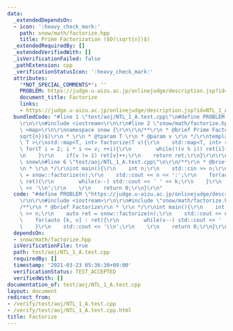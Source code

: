 ```yaml
---
data:
  _extendedDependsOn:
  - icon: ':heavy_check_mark:'
    path: snow/math/factorize.hpp
    title: Prime Factorization ($O(\sqrt{n})$)
  _extendedRequiredBy: []
  _extendedVerifiedWith: []
  _isVerificationFailed: false
  _pathExtension: cpp
  _verificationStatusIcon: ':heavy_check_mark:'
  attributes:
    '*NOT_SPECIAL_COMMENTS*': ''
    PROBLEM: https://judge.u-aizu.ac.jp/onlinejudge/description.jsp?id=NTL_1_A
    document_title: Factorize
    links:
    - https://judge.u-aizu.ac.jp/onlinejudge/description.jsp?id=NTL_1_A
  bundledCode: "#line 1 \"test/aoj/NTL_1_A.test.cpp\"\n#define PROBLEM \"https://judge.u-aizu.ac.jp/onlinejudge/description.jsp?id=NTL_1_A\"\
    \r\n\r\n#include <iostream>\r\n\r\n#line 2 \"snow/math/factorize.hpp\"\n\r\n#include\
    \ <map>\r\n\r\nnamespace snow {\r\n\r\n/**\r\n * @brief Prime Factorization ($O(\\\
    sqrt{n})$)\r\n * \r\n * @tparam T \r\n * @param v \r\n */\r\ntemplate < typename\
    \ T >\r\nstd::map<T, int> factorize(T v){\r\n    std::map<T, int> ret;\r\n   \
    \ for(T i = 2; i * i <= v; ++i){\r\n        while(!(v % i)) ret[i]++, v /= i;\r\
    \n    }\r\n    if(v != 1) ret[v]++;\r\n    return ret;\r\n}\r\n\r\n} // namespace\
    \ snow\n#line 6 \"test/aoj/NTL_1_A.test.cpp\"\n\r\n/**\r\n * @brief Factorize\r\
    \n * \r\n */\r\nint main(){\r\n    int n;\r\n    std::cin >> n;\r\n    auto ret\
    \ = snow::factorize(n);\r\n    std::cout << n << ':';\r\n    for(auto [k, v] :\
    \ ret){\r\n        while(v--) std::cout << ' ' << k;\r\n    }\r\n    std::cout\
    \ << '\\n';\r\n    \r\n    return 0;\r\n}\r\n"
  code: "#define PROBLEM \"https://judge.u-aizu.ac.jp/onlinejudge/description.jsp?id=NTL_1_A\"\
    \r\n\r\n#include <iostream>\r\n\r\n#include \"snow/math/factorize.hpp\"\r\n\r\n\
    /**\r\n * @brief Factorize\r\n * \r\n */\r\nint main(){\r\n    int n;\r\n    std::cin\
    \ >> n;\r\n    auto ret = snow::factorize(n);\r\n    std::cout << n << ':';\r\n\
    \    for(auto [k, v] : ret){\r\n        while(v--) std::cout << ' ' << k;\r\n\
    \    }\r\n    std::cout << '\\n';\r\n    \r\n    return 0;\r\n}\r\n"
  dependsOn:
  - snow/math/factorize.hpp
  isVerificationFile: true
  path: test/aoj/NTL_1_A.test.cpp
  requiredBy: []
  timestamp: '2021-03-23 05:36:30+09:00'
  verificationStatus: TEST_ACCEPTED
  verifiedWith: []
documentation_of: test/aoj/NTL_1_A.test.cpp
layout: document
redirect_from:
- /verify/test/aoj/NTL_1_A.test.cpp
- /verify/test/aoj/NTL_1_A.test.cpp.html
title: Factorize
---
```

